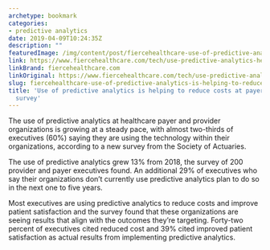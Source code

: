 ```yaml
---
archetype: bookmark
categories:
- predictive analytics
date: 2019-04-09T10:24:35Z
description: ""
featuredImage: /img/content/post/fiercehealthcare-use-of-predictive-analytics-is-helping-to-reduce-costs-at-payers-providers-survey.jpg
link: https://www.fiercehealthcare.com/tech/use-predictive-analytics-helping-to-reduce-costs-at-payers-providers-survey
linkBrand: fiercehealthcare.com
linkOriginal: https://www.fiercehealthcare.com/tech/use-predictive-analytics-helping-to-reduce-costs-at-payers-providers-survey
slug: fiercehealthcare-use-of-predictive-analytics-is-helping-to-reduce-costs-at-payers-providers-survey
title: 'Use of predictive analytics is helping to reduce costs at payers, providers:
  survey'
---
```

The use of predictive analytics at healthcare payer and provider organizations is growing at a steady pace, with almost two-thirds of executives (60%) saying they are using the technology within their organizations, according to a new survey from the Society of Actuaries.

The use of predictive analytics grew 13% from 2018, the survey of 200 provider and payer executives found. An additional 29% of executives who say their organizations don’t currently use predictive analytics plan to do so in the next one to five years.

Most executives are using predictive analytics to reduce costs and improve patient satisfaction and the survey found that these organizations are seeing results that align with the outcomes they’re targeting. Forty-two percent of executives cited reduced cost and 39% cited improved patient satisfaction as actual results from implementing predictive analytics.


